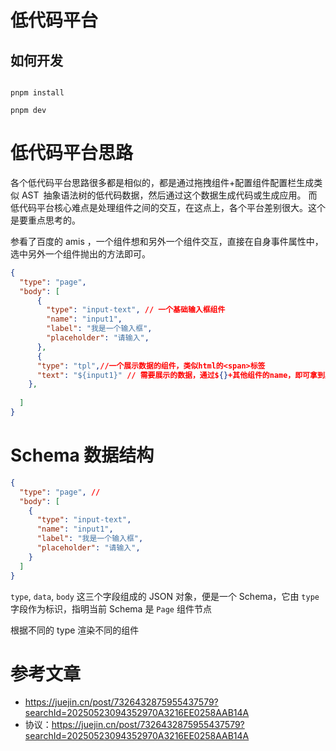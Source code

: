 # 低代码平台

## 如何开发

```shell

pnpm install

pnpm dev

```

# 低代码平台思路

各个低代码平台思路很多都是相似的，都是通过拖拽组件+配置组件配置栏生成类似 AST 抽象语法树的低代码数据，然后通过这个数据生成代码或生成应用。
而低代码平台核心难点是处理组件之间的交互，在这点上，各个平台差别很大。这个是要重点思考的。

参看了百度的 amis ，一个组件想和另外一个组件交互，直接在自身事件属性中，选中另外一个组件抛出的方法即可。

```json
{
  "type": "page",
  "body": [
      {
        "type": "input-text", // 一个基础输入框组件
        "name": "input1",
        "label": "我是一个输入框",
        "placeholder": "请输入",
      },
      {
      "type": "tpl",//一个展示数据的组件，类似html的<span>标签
      "text": "${input1}" // 需要展示的数据，通过${}+其他组件的name，即可拿到其他组件数据
    },
      
  ]
}
```

# Schema 数据结构

```json
{
  "type": "page", // 
  "body": [
    {
      "type": "input-text",
      "name": "input1",
      "label": "我是一个输入框",
      "placeholder": "请输入",
    }
  ]
}

```
`type`, `data`, `body` 这三个字段组成的 JSON 对象，便是一个 Schema，它由 `type` 字段作为标识，指明当前 Schema 是 `Page` 组件节点

根据不同的 type 渲染不同的组件

# 参考文章
- https://juejin.cn/post/7326432875955437579?searchId=20250523094352970A3216EE0258AAB14A
- 协议：https://juejin.cn/post/7326432875955437579?searchId=20250523094352970A3216EE0258AAB14A